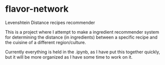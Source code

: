 # flavor-network
Levenshtein Distance recipes recommender

This is a project where I attempt to make a ingredient recommender system for determining the distance (in ingredients) between a specific recipe and the cuisine of a different region/culture.

Currently everything is held in the .ipynb, as I have put this together quickly, but it will be more organized as I have some time to work on it.

